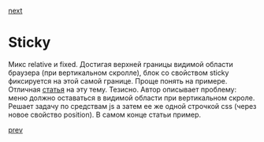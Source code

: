 <a href="06.md">next</a>

<h1>Sticky</h1>

<div>
Микс relative и fixed. 
Достигая верхней границы видимой области браузера (при вертикальном скролле), блок со свойством sticky фиксируется на этой самой границе.
Проще понять на примере. Отличная <a href="https://www.sitepoint.com/css-position-sticky-introduction-polyfills/">статья</a> на эту тему.
Тезисно. Автор описывает проблему: меню должно оставаться в видимой области при вертикальном скроле. Решает задачу по средствам js а затем ее же одной строчкой css (через новое свойство position).
В самом конце статьи пример.
</div>

<a href="04.md">prev</a>
